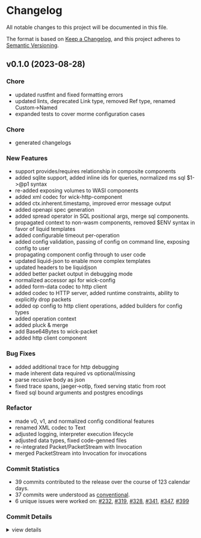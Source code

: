 # Changelog

All notable changes to this project will be documented in this file.

The format is based on [Keep a Changelog](https://keepachangelog.com/en/1.0.0/),
and this project adheres to [Semantic Versioning](https://semver.org/spec/v2.0.0.html).

## v0.1.0 (2023-08-28)

<csr-id-1b09917bf75ad3d954d4864bc3bf552137c3cd0f/>
<csr-id-eb26a1586f0e00137bbd9ee608cd15d3cde074d0/>
<csr-id-599514816356f7fab3b2122156092166f7815427/>
<csr-id-f28522fa663f121f5da90df9dd8461d85c6222ed/>
<csr-id-be57f85e388c38265c33d457339c4dbf5f1ae65f/>
<csr-id-316111ac52d22365d060f573a456975de33b9115/>
<csr-id-b590d66e24d1e1dd582656b54b896586e9c8f4fb/>
<csr-id-12a0f6de257cf4b5789474fef448c7828f315bb5/>
<csr-id-ff8b81dc1be6ff70237aaea1bc501b623f7c14d1/>

### Chore

 - <csr-id-1b09917bf75ad3d954d4864bc3bf552137c3cd0f/> updated rustfmt and fixed formatting errors
 - <csr-id-eb26a1586f0e00137bbd9ee608cd15d3cde074d0/> updated lints, deprecated Link type, removed Ref type, renamed Custom->Named
 - <csr-id-599514816356f7fab3b2122156092166f7815427/> expanded tests to cover morme configuration cases

### Chore

 - <csr-id-e1d6c0542a79afd4b67fb1cf1d9ba87421302dfa/> generated changelogs

### New Features

 - <csr-id-8ceae1a2a357b34d10eafe9295d7b4b6ae8d4b4d/> support provides/requires relationship in composite components
 - <csr-id-b0b9cd20f748ffe1956ad2501fe23991fededf13/> added sqlite support, added inline ids for queries, normalized ms sql $1->@p1 syntax
 - <csr-id-ce9d2020b4a1a8397ae2013b05f8de4fd1e96a85/> re-added exposing volumes to WASI components
 - <csr-id-dd57e5062f3cf5d01e163ad104e56f7debc50aa4/> added xml codec for wick-http-component
 - <csr-id-efe605510b846d2556f6060ba710fa154bdca7c4/> added ctx.inherent.timestamp, improved error message output
 - <csr-id-1528f18c896c16ba798d37dcca5e017beecfd7c2/> added openapi spec generation
 - <csr-id-cbf564eebf5c96f1d827c319e927c5f4150c5e56/> added spread operator in SQL positional args, merge sql components.
 - <csr-id-7ab25d2fc1274fbf552b86f59774b1b24ea12b0f/> propagated context to non-wasm components, removed $ENV syntax in favor of liquid templates
 - <csr-id-d0d58bed91a911c19a8fcd54d2ec5f9a6fd1d74d/> added configurable timeout per-operation
 - <csr-id-954e9ffbdab962ad051764f5a9dcb90bfe543175/> added config validation, passing of config on command line, exposing config to user
 - <csr-id-8058284a1a686366fa8829f9377981d7ba389554/> propagating component config through to user code
 - <csr-id-bd050c4c9bc32a5bee432045088cafcc5c13e7c3/> updated liquid-json to enable more complex templates
 - <csr-id-e2abceed2d1cc7436fbe4631d3eac861ae91675e/> updated headers to be liquidjson
 - <csr-id-85abe5adc703a9190b82dd78f58acdfe9920e3fe/> added better packet output in debugging mode
 - <csr-id-56959c74e0fa96870d6fdd4197a30606041a0f8a/> normalized accessor api for wick-config
 - <csr-id-5495686f598e766a73c240554e5c8fbdfb297376/> added form-data codec to http client
 - <csr-id-1d37fb5a9aebec3653425ddc102c2f2d4f5fcd71/> added codec to HTTP server, added runtime constraints, ability to explicitly drop packets
 - <csr-id-ba94e4dd43a85bb0dd79953f92b5a053e1536e62/> added op config to http client operations, added builders for config types
 - <csr-id-88dbedb624e1e381f253fb6b56d9af81ceeb00c8/> added operation context
 - <csr-id-027392a9514ba4846e068b21476e980ea53bee1d/> added pluck & merge
 - <csr-id-399c5d518b0a291dba63fb3f69337af2911d1776/> add Base64Bytes to wick-packet
 - <csr-id-dbbd787131fd959c8cf5c8130ca03da6a63221e7/> added http client component

### Bug Fixes

 - <csr-id-090d3f65564cb70a2cf1cee0c4fb4c4001e11d36/> added additional trace for http debugging
 - <csr-id-221be200017943aae5d2c78254a8194d72600f7a/> made inherent data required vs optional/missing
 - <csr-id-7af24ca9477e4d224682e170ae3a561ec237d181/> parse recusive body as json
 - <csr-id-9cd1fc007e6a21944f4fd65f3f65f4a2a86fd1bd/> fixed trace spans, jaeger->otlp, fixed serving static from root
 - <csr-id-9053e403a32eff847be6d43e623a464fa0377395/> fixed sql bound arguments and postgres encodings

### Refactor

 - <csr-id-f28522fa663f121f5da90df9dd8461d85c6222ed/> made v0, v1, and normalized config conditional features
 - <csr-id-be57f85e388c38265c33d457339c4dbf5f1ae65f/> renamed XML codec to Text
 - <csr-id-316111ac52d22365d060f573a456975de33b9115/> adjusted logging, interpreter execution lifecycle
 - <csr-id-b590d66e24d1e1dd582656b54b896586e9c8f4fb/> adjusted data types, fixed code-genned files
 - <csr-id-12a0f6de257cf4b5789474fef448c7828f315bb5/> re-integrated Packet/PacketStream with Invocation
 - <csr-id-ff8b81dc1be6ff70237aaea1bc501b623f7c14d1/> merged PacketStream into Invocation for invocations

### Commit Statistics

<csr-read-only-do-not-edit/>

 - 39 commits contributed to the release over the course of 123 calendar days.
 - 37 commits were understood as [conventional](https://www.conventionalcommits.org).
 - 6 unique issues were worked on: [#232](https://github.com/candlecorp/wick/issues/232), [#319](https://github.com/candlecorp/wick/issues/319), [#328](https://github.com/candlecorp/wick/issues/328), [#341](https://github.com/candlecorp/wick/issues/341), [#347](https://github.com/candlecorp/wick/issues/347), [#399](https://github.com/candlecorp/wick/issues/399)

### Commit Details

<csr-read-only-do-not-edit/>

<details><summary>view details</summary>

 * **[#232](https://github.com/candlecorp/wick/issues/232)**
    - Added codec to HTTP server, added runtime constraints, ability to explicitly drop packets ([`1d37fb5`](https://github.com/candlecorp/wick/commit/1d37fb5a9aebec3653425ddc102c2f2d4f5fcd71))
 * **[#319](https://github.com/candlecorp/wick/issues/319)**
    - Propagated context to non-wasm components, removed $ENV syntax in favor of liquid templates ([`7ab25d2`](https://github.com/candlecorp/wick/commit/7ab25d2fc1274fbf552b86f59774b1b24ea12b0f))
 * **[#328](https://github.com/candlecorp/wick/issues/328)**
    - Added spread operator in SQL positional args, merge sql components. ([`cbf564e`](https://github.com/candlecorp/wick/commit/cbf564eebf5c96f1d827c319e927c5f4150c5e56))
 * **[#341](https://github.com/candlecorp/wick/issues/341)**
    - Added ctx.inherent.timestamp, improved error message output ([`efe6055`](https://github.com/candlecorp/wick/commit/efe605510b846d2556f6060ba710fa154bdca7c4))
 * **[#347](https://github.com/candlecorp/wick/issues/347)**
    - Added `core::collect` component to collect a stream into a single object ([`2e6462a`](https://github.com/candlecorp/wick/commit/2e6462a8574ca5a09e0522ec7ff42ca4429657ba))
 * **[#399](https://github.com/candlecorp/wick/issues/399)**
    - Better http client substream support. ([`744f1ac`](https://github.com/candlecorp/wick/commit/744f1ac3d5fa8c28e8e0a1e80d7f5e49839c0c43))
 * **Uncategorized**
    - Generated changelogs ([`e1d6c05`](https://github.com/candlecorp/wick/commit/e1d6c0542a79afd4b67fb1cf1d9ba87421302dfa))
    - Made v0, v1, and normalized config conditional features ([`f28522f`](https://github.com/candlecorp/wick/commit/f28522fa663f121f5da90df9dd8461d85c6222ed))
    - Support provides/requires relationship in composite components ([`8ceae1a`](https://github.com/candlecorp/wick/commit/8ceae1a2a357b34d10eafe9295d7b4b6ae8d4b4d))
    - Renamed XML codec to Text ([`be57f85`](https://github.com/candlecorp/wick/commit/be57f85e388c38265c33d457339c4dbf5f1ae65f))
    - Added sqlite support, added inline ids for queries, normalized ms sql $1->@p1 syntax ([`b0b9cd2`](https://github.com/candlecorp/wick/commit/b0b9cd20f748ffe1956ad2501fe23991fededf13))
    - Re-added exposing volumes to WASI components ([`ce9d202`](https://github.com/candlecorp/wick/commit/ce9d2020b4a1a8397ae2013b05f8de4fd1e96a85))
    - Added xml codec for wick-http-component ([`dd57e50`](https://github.com/candlecorp/wick/commit/dd57e5062f3cf5d01e163ad104e56f7debc50aa4))
    - Adjusted logging, interpreter execution lifecycle ([`316111a`](https://github.com/candlecorp/wick/commit/316111ac52d22365d060f573a456975de33b9115))
    - Updated rustfmt and fixed formatting errors ([`1b09917`](https://github.com/candlecorp/wick/commit/1b09917bf75ad3d954d4864bc3bf552137c3cd0f))
    - Added openapi spec generation ([`1528f18`](https://github.com/candlecorp/wick/commit/1528f18c896c16ba798d37dcca5e017beecfd7c2))
    - Added configurable timeout per-operation ([`d0d58be`](https://github.com/candlecorp/wick/commit/d0d58bed91a911c19a8fcd54d2ec5f9a6fd1d74d))
    - Added additional trace for http debugging ([`090d3f6`](https://github.com/candlecorp/wick/commit/090d3f65564cb70a2cf1cee0c4fb4c4001e11d36))
    - Made inherent data required vs optional/missing ([`221be20`](https://github.com/candlecorp/wick/commit/221be200017943aae5d2c78254a8194d72600f7a))
    - Updated lints, deprecated Link type, removed Ref type, renamed Custom->Named ([`eb26a15`](https://github.com/candlecorp/wick/commit/eb26a1586f0e00137bbd9ee608cd15d3cde074d0))
    - Expanded tests to cover morme configuration cases ([`5995148`](https://github.com/candlecorp/wick/commit/599514816356f7fab3b2122156092166f7815427))
    - Added config validation, passing of config on command line, exposing config to user ([`954e9ff`](https://github.com/candlecorp/wick/commit/954e9ffbdab962ad051764f5a9dcb90bfe543175))
    - Propagating component config through to user code ([`8058284`](https://github.com/candlecorp/wick/commit/8058284a1a686366fa8829f9377981d7ba389554))
    - Updated liquid-json to enable more complex templates ([`bd050c4`](https://github.com/candlecorp/wick/commit/bd050c4c9bc32a5bee432045088cafcc5c13e7c3))
    - Adjusted data types, fixed code-genned files ([`b590d66`](https://github.com/candlecorp/wick/commit/b590d66e24d1e1dd582656b54b896586e9c8f4fb))
    - Parse recusive body as json ([`7af24ca`](https://github.com/candlecorp/wick/commit/7af24ca9477e4d224682e170ae3a561ec237d181))
    - Updated headers to be liquidjson ([`e2abcee`](https://github.com/candlecorp/wick/commit/e2abceed2d1cc7436fbe4631d3eac861ae91675e))
    - Added better packet output in debugging mode ([`85abe5a`](https://github.com/candlecorp/wick/commit/85abe5adc703a9190b82dd78f58acdfe9920e3fe))
    - Re-integrated Packet/PacketStream with Invocation ([`12a0f6d`](https://github.com/candlecorp/wick/commit/12a0f6de257cf4b5789474fef448c7828f315bb5))
    - Merged PacketStream into Invocation for invocations ([`ff8b81d`](https://github.com/candlecorp/wick/commit/ff8b81dc1be6ff70237aaea1bc501b623f7c14d1))
    - Fixed trace spans, jaeger->otlp, fixed serving static from root ([`9cd1fc0`](https://github.com/candlecorp/wick/commit/9cd1fc007e6a21944f4fd65f3f65f4a2a86fd1bd))
    - Fixed sql bound arguments and postgres encodings ([`9053e40`](https://github.com/candlecorp/wick/commit/9053e403a32eff847be6d43e623a464fa0377395))
    - Normalized accessor api for wick-config ([`56959c7`](https://github.com/candlecorp/wick/commit/56959c74e0fa96870d6fdd4197a30606041a0f8a))
    - Added form-data codec to http client ([`5495686`](https://github.com/candlecorp/wick/commit/5495686f598e766a73c240554e5c8fbdfb297376))
    - Added op config to http client operations, added builders for config types ([`ba94e4d`](https://github.com/candlecorp/wick/commit/ba94e4dd43a85bb0dd79953f92b5a053e1536e62))
    - Added operation context ([`88dbedb`](https://github.com/candlecorp/wick/commit/88dbedb624e1e381f253fb6b56d9af81ceeb00c8))
    - Added pluck & merge ([`027392a`](https://github.com/candlecorp/wick/commit/027392a9514ba4846e068b21476e980ea53bee1d))
    - Add Base64Bytes to wick-packet ([`399c5d5`](https://github.com/candlecorp/wick/commit/399c5d518b0a291dba63fb3f69337af2911d1776))
    - Added http client component ([`dbbd787`](https://github.com/candlecorp/wick/commit/dbbd787131fd959c8cf5c8130ca03da6a63221e7))
</details>

